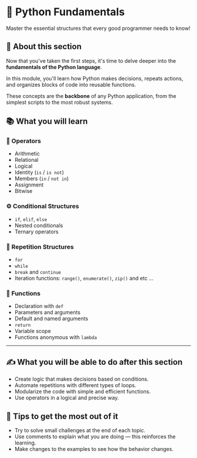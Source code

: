 # 📘 Python Fundamentals

Master the essential structures that every good programmer needs to know!

## 🔹 About this section

Now that you've taken the first steps, it's time to delve deeper into the **fundamentals of the Python language**.

In this module, you'll learn how Python makes decisions, repeats actions, and organizes blocks of code into reusable functions.

These concepts are the **backbone** of any Python application, from the simplest scripts to the most robust systems.

## 📚 What you will learn

### 🔢 Operators

- Arithmetic
- Relational
- Logical
- Identity (`is` / `is not`)
- Members (`in` / `not in`)
- Assignment
- Bitwise

### ⚙️ Conditional Structures

- `if`, `elif`, `else`
- Nested conditionals
- Ternary operators

### 🔁 Repetition Structures

- `for`
- `while`
- `break` and `continue`
- Iteration functions: `range()`, `enumerate()`, `zip()` and etc ...

### 🧰 Functions

- Declaration with `def`
- Parameters and arguments
- Default and named arguments
- `return`
- Variable scope
- Functions anonymous with `lambda`

---

## ✍️ What you will be able to do after this section

- Create logic that makes decisions based on conditions.
- Automate repetitions with different types of loops.
- Modularize the code with simple and efficient functions.
- Use operators in a logical and precise way.

## 🚀 Tips to get the most out of it

- Try to solve small challenges at the end of each topic.
- Use comments to explain what you are doing — this reinforces the learning.
- Make changes to the examples to see how the behavior changes.
